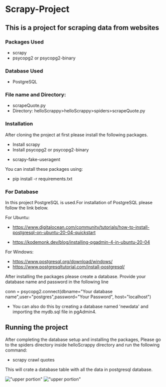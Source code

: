 # Scrapy-Project

## This is a project for scraping data from websites

### Packages Used

- scrapy
- psycopg2 or psycopg2-binary

### Database Used

- PostgreSQL

### File name and Directory:

- scrapeQuote.py
- Directory: helloScrappy>helloScrappy>spiders>scrapeQuote.py

### Installation

After cloning the project at first please install the following packages.

- Install scrapy
- Install psycopg2 or psycopg2-binary

* scrapy-fake-useragent

You can install these packages using:

- pip install -r requirements.txt

### For Database

In this project PostgreSQL is used.For installation of PostgreSQL please follow the link below.

For Ubuntu:

- https://www.digitalocean.com/community/tutorials/how-to-install-postgresql-on-ubuntu-20-04-quickstart

- https://kodemonk.dev/blog/installing-pgadmin-4-in-ubuntu-20-04

For Windows:

- https://www.postgresql.org/download/windows/
- https://www.postgresqltutorial.com/install-postgresql/

After installing the packages please create a database.
Provide your database name and password in the following line

conn = psycopg2.connect(dbname="Your database name",user="postgres",password="Your Password", host="localhost")

* You can also do this by creating a database named 'newdata' and importing the mydb.sql file in pgAdmin4.

## Running the project

After completing the database setup and installing the packages,
Please go to the spiders directory inside helloScrappy directory and run the following command:

- scrapy crawl quotes

This will crate a database table with all the data in postgresql database.

!["upper portion"](https://i.ibb.co/sj169kH/scrapy1.png)
!["upper portion"](https://i.ibb.co/Q66QS0W/scrapy2.png)

